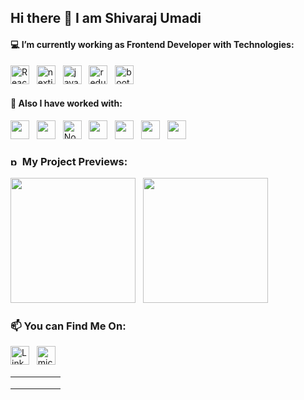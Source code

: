 ## Hi there 👋 I am Shivaraj Umadi

#### 💻 I’m currently working as Frontend Developer with Technologies:
<img src="https://www.vectorlogo.zone/logos/reactjs/reactjs-icon.svg" alt="React.js" width="30" height="30"/>&nbsp;&nbsp;
<img src="https://img.icons8.com/fluency-systems-regular/30/nextjs.png" alt="nextjs" width="30" height="30"/>&nbsp;&nbsp;
<img src="https://img.icons8.com/color/30/javascript--v1.png" alt="javascript--v1" width="30" height="30"/>&nbsp;&nbsp;
<img src="https://img.icons8.com/color/30/redux.png" alt="redux" width="30" height="30"/>&nbsp;&nbsp;
<img src="https://img.icons8.com/color/30/bootstrap--v2.png" alt="bootstrap--v2" width="30" height="30"/>&nbsp;&nbsp;

#### 💼 Also I have worked with:
<img src="https://www.vectorlogo.zone/logos/w3_html5/w3_html5-icon.svg" alt="" width="30" height="30"/>&nbsp;&nbsp;
<img src="https://www.vectorlogo.zone/logos/w3_css/w3_css-icon.svg" alt="" width="30" height="30"/>&nbsp;&nbsp;
<img src="https://www.vectorlogo.zone/logos/nodejs/nodejs-icon.svg" alt="Node.js" width="30" height="30"/>&nbsp;&nbsp;
<img src="https://www.vectorlogo.zone/logos/postgresql/postgresql-icon.svg" alt="" width="30" height="30"/>&nbsp;&nbsp;
<img src="https://www.vectorlogo.zone/logos/getpostman/getpostman-icon.svg" alt="" width="30" height="30"/>&nbsp;&nbsp;
<img src="https://www.vectorlogo.zone/logos/docker/docker-icon.svg" alt="" width="30" height="30"/>&nbsp;&nbsp;
<img src="https://www.vectorlogo.zone/logos/kubernetes/kubernetes-icon.svg" alt="" width="30" height="30"/>&nbsp;&nbsp;

### <img width="15" height="15" src="https://img.icons8.com/fluency/15/project-management--v1.png" alt="project-management--v1"/> My Project Previews:
<a href='https://github.com/shivau1208/Authentication-_with_Next.js' alt='' ><img src='https://github.com/shivau1208/Authentication-_with_Next.js/assets/102743170/8d0db04c-cc71-4f41-a650-b03ec5c7f467' width='200' /></a>&nbsp;&nbsp;
<a href='https://github.com/shivau1208/S-ToDo' alt='' ><img src='https://github.com/shivau1208/S-ToDo/assets/102743170/ce078b10-8294-475e-8f71-97bbeffdf80d' width='200' /></a>&nbsp;&nbsp;

### 📫 You can Find Me On: 
<a href='https://www.linkedin.com/in/shivarajumadi/'><img src="https://www.vectorlogo.zone/logos/linkedin/linkedin-tile.svg" alt="LinkedIn" width="30" height="30"/></a>&nbsp;&nbsp;
<a href="mailto:shivaumadi@outlook.com" target="_blank" title="shivaumadi@outlook.com" rel="noreferrer"><img width="30" height="30" src="https://img.icons8.com/fluency/30/microsoft-outlook-2019.png" alt="microsoft-outlook-2019"/></a>

|   |   |   |   |   |
|---|---|---|---|---|
|   |   |   |   |   |
|   |   |   |   |   |
|   |   |   |   |   |
